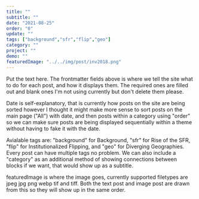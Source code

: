 ```yaml
---
title: "" 
subtitle: ""
date: "2021-08-25"
order: "0"
update: ""
tags: ["background","sfr","flip","geo"]
category: ""
project: ""
demo: ""
featuredImage: "../../img/post/inv2018.png"
---
```

Put the text here. The frontmatter fields above is where we tell the site what to do for each post, and how it displays them. The required ones are filled out and blank ones I'm not using currently but don't delete them please.

Date is self-explanatory, that is currently how posts on the site are being sorted however I thought it might make more sense to sort posts on the main page ("All") with date, and then posts within a category using "order" so we can make sure posts are being displayed sequentially within a theme without having to fake it with  the date. 

Avialable tags are: "background" for Background, "sfr" for Rise of the SFR, "flip" for Institutionalized Flipping, and "geo" for Diverging Geographies. Every post can have multiple tags no problem. We can also include a "category" as an additional method of showing connections between blocks if we want, that would show up as a subtitle.

featuredImage is where the image goes, currently supported filetypes are jpeg jpg png webp tif and tiff. Both the text post and image post are drawn from this so they will show up in the same order.